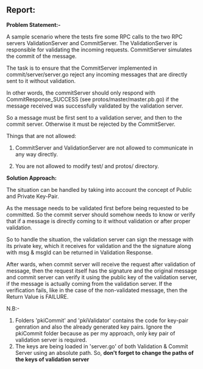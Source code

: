 ## Report:

  

**Problem Statement:-**

  

A sample scenario where the tests fire some RPC calls to the two RPC servers ValidationServer and CommitServer. The ValidationServer is responsible for validating the incoming requests. CommitServer simulates the commit of the message.

  

The task is to ensure that the CommitServer implemented in commit/server/server.go reject any incoming messages that are directly sent to it without validation.

  

In other words, the commitServer should only respond with CommitResponse_SUCCESS (see protos/master/master.pb.go) if the message received was successfully validated by the validation server.

So a message must be first sent to a validation server, and then to the commit server. Otherwise it must be rejected by the CommitServer.

  

Things that are not allowed:

1. CommitServer and ValidationServer are not allowed to communicate in any way directly.

2. You are not allowed to modify test/ and protos/ directory.

**Solution Approach:**

The situation can be handled by taking into account the concept of Public and Private Key-Pair.

As the message needs to be validated first before being requested to be committed. So the commit server should somehow needs to know or verify that if a message is directly coming to it without validation or after proper validation.

So to handle the situation, the validation server can sign the message with its private key, 
which it receives for validation and the the signature along with msg & msgId can be returned in Validation Response.


After wards, when commit server will receive the request after validation of message, then the request itself has the signature and the original message and commit server can verify it using the public key of the validation server,  if the message is actually coming from the validation server. If the verification fails, like in the case of the non-validated message, then the Return Value is FAILURE.


N.B:- 
1. Folders 'pkiCommit' and 'pkiValidator' contains the code for key-pair genration and also the already generated key pairs. Ignore the pkiCommit folder because as per my approach, only key pair of validation server is required.
2. The keys are being loaded in 'server.go' of both Validation & Commit Server using an absolute path. So, **don't forget to change the paths of the keys of validation server**
